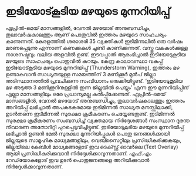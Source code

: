 # ഇടിയോട്കൂടിയ മഴയുടെ മുന്നറിയിപ്പ്

 ഏപ്രില്‍-മെയ്‌ മാസങ്ങളില്‍, വേനല്‍ മഴയോട് അനുബന്ധിച്ചും, തുലാവര്‍ഷകാലത്തും ആണ് പൊതുവില്‍ ഇത്തരം മഴയുടെ സാഹചര്യം കാണുന്നത്. കേരളത്തില്‍ ശരാശരി 35 വ്യക്തികള്‍ ഇടിമിന്നലില്‍ ഒരു വര്‍ഷം മരണപ്പെടുന്നു എന്നാണ് കണക്കുകള്‍ ചൂണ്ടി കാണിക്കുന്നത്. വസ്തു വകകള്‍ക്കുള്ള നാശനഷ്ടവും വലിയ അളവില്‍ ഉണ്ട്. ഇടവപ്പാതി ആരംഭിച്ചാല്‍ ഇടിയോടുകൂടിയ മഴയുടെ സാഹചര്യം പൊതുവില്‍ കുറയും. കേന്ദ്ര കാലാവസ്ഥാ വകുപ്പ് ഇടിയോട്കൂടിയ മഴയുടെ മുന്നറിയിപ്പ് \(Thunderstorm Warning\), ഇത്തരം മഴ ഉണ്ടാകുവാന്‍ സാധ്യതയുള്ള സമയത്തിന് 3 മണിക്കൂര്‍ മുന്‍പ് ജില്ലാ അടിസ്ഥാനത്തില്‍ പ്രവചിക്കുന്ന സംവിധാനം ഒരുക്കിയിട്ടുണ്ട്. ‘ഇടിയോടുകൂടിയ മഴ അടുത്ത 3 മണിക്കൂറിനുള്ളില്‍ ഇന്ന ജില്ലയില്‍ പെയ്യും’ എന്ന ഈ മുന്നറിയിപ്പിന് എല്ലാ മാസങ്ങളിലും ഒരേ പ്രധാന്യമല്ല കല്‍പ്പിക്കേണ്ടത്. ഏപ്രില്‍-മെയ്‌ മാസങ്ങളില്‍, വേനല്‍ മഴയോട് അനുബന്ധിച്ചും, തുലാവര്‍ഷകാലത്തും ഇത്തരം അറിയിപ്പ് ലഭിച്ചാല്‍ അപകടകരമായ ഇടിമിന്നല്‍ സാധ്യത മനസ്സിലാക്കി, ഉടന്‍തന്നെ ഇടിമിന്നല്‍ സുരക്ഷാ ക്രമീകരണം ചെയ്യേണ്ടതുണ്ട്. ഇടിമിന്നല്‍ സുരക്ഷാ ക്രമീകരണം സംബന്ധിച്ച് വ്യക്തമായ നിര്‍ദ്ദേശങ്ങള്‍ സംസ്ഥാന ദുരന്ത നിവാരണ അതോറിറ്റി പുറപ്പെടുവിച്ചിട്ടുണ്ട്. ഇടിയോടുകൂടിയ മഴയുടെ മുന്നറിയിപ്പ് ലഭിച്ചാല്‍ ഉണ്ടന്‍ മേല്‍ സുരക്ഷാ മുന്നറിയിപ്പുകള്‍ പൊതു ജനങ്ങള്‍ക്കായി ജില്ലയുടെ സാമൂഹിക മാധ്യമങ്ങളിലും, വെബ്സൈറ്റിലും പ്രസിദ്ധീകരിക്കുകയും, ജില്ലയിലെ കേബിള്‍ മാധ്യമങ്ങളോട് ഇവ ടെക്സ്റ്റ്‌ ഓവര്‍ലെ \(Text Overlay\) ആയി പ്രസിദ്ധീകരിക്കുവാന്‍ നിര്‍ദ്ദേശിക്കാവുന്നതാണ്‌. എഫ്.എം റേഡിയോകളോട് ഇവ ഉടന്‍ പൊതുജനങ്ങളെ അറിയിക്കുവാന്‍ നിര്‍ദ്ദേശിക്കാവുന്നതാണ്. 


